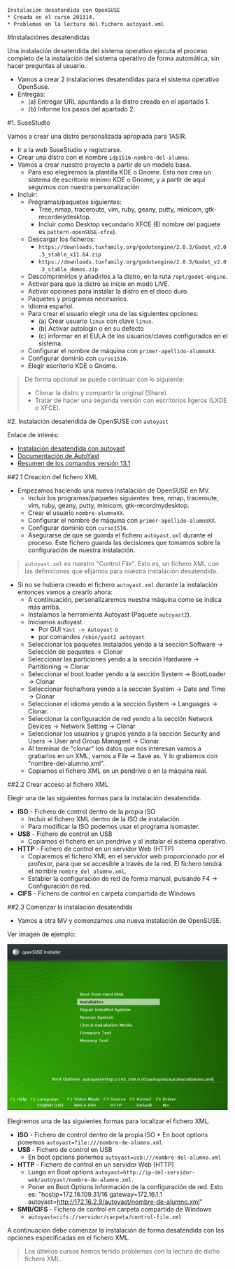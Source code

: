 ```
Instalación desatendida con OpenSUSE
* Creada en el curso 201314.
* Problemas en la lectura del fichero autoyast.xml
```

#Instalaciónes desatendidas

Una instalación desatendida del sistema operativo ejecuta el proceso completo 
de la instalación del sistema operativo de forma automática, sin hacer preguntas al usuario.

* Vamos a crear 2 instalaciones desatendidas para el sistema operativo OpenSuse.
* Entregas:
    * (a) Entregar URL apuntando a la distro creada en el apartado 1.
    * (b) Informe los pasos del apartado 2.

#1. SuseStudio

Vamos a crear una distro personalizada apropiada para 1ASIR. 

* Ir a la web SuseStudio y registrarse.
* Crear una distro con el nombre `idp1516-nombre-del-alumno`.
* Vamos a crear nuestro proyecto a partir de un modelo base. 
    * Para eso elegiremos la plantilla KDE o Gnome. 
    Esto nos crea un sistema de escritorio mínimo KDE o Gnome, 
    y a partir de aquí seguimos con nuestra personalización.
* Incluir:
    * Programas/paquetes siguientes: 
        * Tree, nmap, traceroute, vim, ruby, geany, putty, minicom, gtk-recordmydesktop.
        * Incluir como Desktop secundario XFCE (El nombre del paquete es `pattern-openSUSE-xfce`).
    * Descargar los ficheros:
        * `https://downloads.tuxfamily.org/godotengine/2.0.3/Godot_v2.0.3_stable_x11.64.zip`
        * `https://downloads.tuxfamily.org/godotengine/2.0.3/Godot_v2.0.3_stable_demos.zip`
    * Descomprimirlos y añadirlos a la distro, en la ruta `/opt/godot-engine`.
    * Activar para que la distro se inicie en modo LIVE.
    * Activar opciones para instalar la distro en el disco duro.
    * Paquetes y programas necesarios.
    * Idioma español.
    * Para crear el usuario elegir una de las siguientes opciones:
        * (a) Crear usuario `linux` con clave `linux`.
        * (b) Activar autologin o en su defecto 
        * (c) informar en el EULA de los usuarios/claves configurados en el sistema.
    * Configurar el nombre de máquina con `primer-apellido-alumnoXX`.
    * Configurar dominio con `curso1516`.
    * Elegir escritorio KDE o Gnome.
    
> De forma opcional se puede continuar con lo siguiente:
> * Clonar la distro y compartir la original (Share).
> * Tratar de hacer una segunda versión con escritorios ligeros (LXDE o XFCE).

#2. Instalación desatendida de OpenSUSE con `autoyast`

Enlace de interés:
* [Instalación desatendida con autoyast](https://dtrinf.wordpress.com/2012/11/06/instalacion-de-suse-desatendida-con-autoyast/)  
* [Documentación de AutoYast](https://doc.opensuse.org/projects/autoyast/)   
* [Resumen de los comandos versión 13.1](https://es.opensuse.org/openSUSE:Vadem%C3%A9cum_comandos_13.1)   

##2.1 Creación del fichero XML

* Empezamos haciendo una nueva instalación de OpenSUSE en MV.
    * Incluir los programas/paquetes siguientes: tree, nmap, traceroute, vim, ruby, geany, putty, minicom, gtk-recordmydesktop.
    * Crear el usuario `nombre-alumnoXX`.
    * Configurar el nombre de máquina con `primer-apellido-alumnoXX`.
    * Configurar dominio con `curso1516`.
    * Asegurarse de que se guarda el fichero `autoyast.xml` durante el proceso.
    Este fichero guarda las decisiones que tomamos sobre la configuración de nuestra instalación.

> `autoyast.xml`  es  nuestro "Control File". 
> Esto es, un fichero XML con las definiciones que elijamos para nuestra instalación desatendida.

* Si no se hubiera creado el fichero `autoyast.xml` durante la instalación entonces
vamos a crearlo ahora:
    * A continuación, personalizaremos nuestra máquina como se indica más arriba.
    * Instalamos la herramienta Autoyast (Paquete `autoyast2`).
    * Iniciamos autoyast
        * Por GUI `Yast -> Autoyast` o
        * por comandos `/sbin/yast2 autoyast`.
    * Seleccionar los paquetes instalados yendo a la sección Software -> Selección de paquetes -> Clonar
    * Seleccionar las particiones yendo a la sección Hardware -> Partitioning -> Clonar
    * Seleccionar el boot loader yendo a la sección System -> BootLoader -> Clonar
    * Seleccionar fecha/hora yendo a la sección System -> Date and Time -> Clonar
    * Seleccionar el idioma yendo a la sección System -> Languages -> Clonar.
    * Seleccionar la configuración de red yendo a la sección Network Devices -> Network Setting -> Clonar
    * Seleccionar los usuarios y grupos yendo a la sección Security and Users -> User and Group Managent -> Clonar
    * Al terminar de "clonar" los datos que nos interesan vamos a grabarlos en un XML, 
    vamos a File -> Save as. Y lo grabamos con "nombre-del-alumno.xml".
    * Copiamos el fichero XML en un pendrive o en la máquina real.

##2.2 Crear acceso al fichero XML

Elegir una de las siguientes formas para la instalación desatendida.
* **ISO** - Fichero de control dentro de la propia ISO
    * Incluir el fichero XML dentro de la ISO de instalación. 
    * Para modificar la ISO podemos usar el programa isomaster. 
* **USB** - Fichero de control en USB
    * Copiamos el fichero en un pendrive y al instalar el sistema operativo.
* **HTTP** - Fichero de control en un servidor Web (HTTP)
    * Copiaremos el fichero XML en el servidor web proporcionado por el profesor, 
    para que se accesible a través de la red. El fichero tendrá el nombre `nombre_del_alumno.xml`.
    * Establer la configuración de red de forma manual, pulsando F4 -> Configuración de red. 
* **CIFS** - Fichero de control en carpeta compartida de Windows

##2.3 Comenzar la instalación desatendida

* Vamos a otra MV y comenzamos una nueva instalación de OpenSUSE. 

Ver imagen de ejemplo:

![opensuse-boot-options-autoyast](./files/opensuse-boot-options-autoyast.jpg)

Elegiremos una de las siguientes formas para localizar el fichero XML.
* **ISO** - Fichero de control dentro de la propia ISO
        * En boot options ponemos `autoyast=file:///nombre-de-alumno.xml`
* **USB** - Fichero de control en USB
    * En boot opcions ponemos `autoyast=usb:///nombre-del-alumno.xml`
* **HTTP** - Fichero de control en un servidor Web (HTTP)
    * Luego en Boot options `autoyast=http://ip-del-servidor-web/autoyast/nombre-de-alumno.xml`.
    * Poner en Boot Options información de la configuración de red. Esto es: "hostip=172.16.109.31/16 gateway=172.16.1.1 autoyast=http://172.16.2.9/autoyast/nombre-de-alumno.xml"
* **SMB/CIFS** - Fichero de control en carpeta compartida de Windows
    * `autoyast=cifs://servidor/carpeta/control-file.xml`

A continuación debe comenzar la instalación de forma desatendida con las opciones 
especificadas en el fichero XML.

> Los últimos cursos hemos tenido problemas con la lectura de dicho fichero XML.

